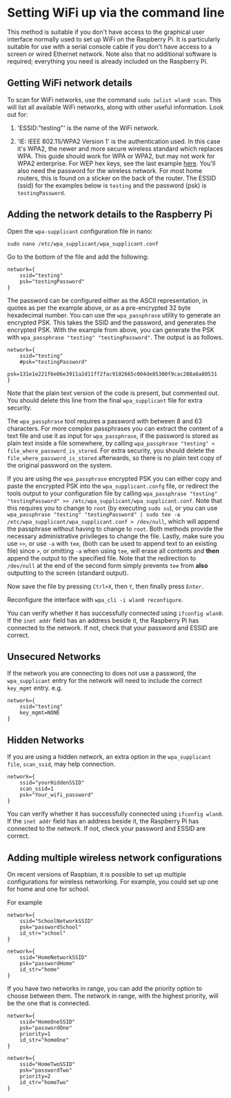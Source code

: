 # Setting WiFi up via the command line


This method is suitable if you don't have access to the graphical user interface normally used to set up WiFi on the Raspberry Pi. It is particularly suitable for use with a serial console cable if you don't have access to a screen or wired Ethernet network. Note also that no additional software is required; everything you need is already included on the Raspberry Pi.   

## Getting WiFi network details  

To scan for WiFi networks, use the command `sudo iwlist wlan0 scan`. This will list all available WiFi networks, along with other useful information. Look out for:

1. 'ESSID:"testing"' is the name of the WiFi network.   

1. 'IE: IEEE 802.11i/WPA2 Version 1' is the authentication used. In this case it's WPA2, the newer and more secure wireless standard which replaces WPA. This guide should work for WPA or WPA2, but may not work for WPA2 enterprise. For WEP hex keys, see the last example [here](http://www.freebsd.org/cgi/man.cgi?query=wpa_supplicant.conf&sektion=5&apropos=0&manpath=NetBSD+6.1.5). You'll also need the password for the wireless network. For most home routers, this is found on a sticker on the back of the router. The ESSID (ssid) for the examples below is `testing` and the password (psk) is `testingPassword`.

## Adding the network details to the Raspberry Pi

Open the `wpa-supplicant` configuration file in nano:

`sudo nano /etc/wpa_supplicant/wpa_supplicant.conf`  

Go to the bottom of the file and add the following:   
```
network={
    ssid="testing"
    psk="testingPassword"
}
```
The password can be configured either as the ASCII representation, in quotes as per the example above, or as a pre-encrypted 32 byte hexadecimal number. You can use the `wpa_passphrase` utility to generate an encrypted PSK. This takes the SSID and the password, and generates the encrypted PSK. With the example from above, you can generate the PSK with `wpa_passphrase "testing" "testingPassword"`. The output is as follows.

  ```
  network={
	  ssid="testing"
	  #psk="testingPassword"
	  psk=131e1e221f6e06e3911a2d11ff2fac9182665c004de85300f9cac208a6a80531
  }
  ```
Note that the plain text version of the code is present, but commented out. You should delete this line from the final `wpa_supplicant` file for extra security.

The `wpa_passphrase` tool requires a password with between 8 and 63 characters. For more complex passphrases you can extract the content of a text file and use it as input for `wpa_passphrase`, if the password is stored as plain text inside a file somewhere, by calling `wpa_passphrase "testing" < file_where_password_is_stored`. For extra security, you should delete the `file_where_password_is_stored` afterwards, so there is no plain text copy of the original password on the system.

If you are using the `wpa_passphrase` encrypted PSK you can either copy and paste the encrypted PSK into the `wpa_supplicant.confg` file,  or redirect the tools output to your configuration file by calling `wpa_passphrase "testing" "testingPassword" >> /etc/wpa_supplicant/wpa_supplicant.conf`. Note that this requires you to change to `root` (by executing `sudo su`), or you can use `wpa_passphrase "testing" "testingPassword" | sudo tee -a /etc/wpa_supplicant/wpa_supplicant.conf > /dev/null`, which will append the passphrase without having to change to `root`. Both methods provide the necessary administrative privileges to change the file. Lastly, make sure you use `>>`, or use `-a` with `tee`, (both can be used to append text to an existing file) since `>`, or omitting `-a` when using `tee`, will erase all contents and **then** append the output to the specified file. Note that the redirection to `/dev/null` at the end of the second form simply prevents `tee` from **also** outputting to the screen (standard output).

Now save the file by pressing `Ctrl+X`, then `Y`, then finally press `Enter`.  

Reconfigure the interface with `wpa_cli -i wlan0 reconfigure`.

You can verify whether it has successfully connected using `ifconfig wlan0`. If the `inet addr` field has an address beside it, the Raspberry Pi has connected to the network. If not, check that your password and ESSID are correct.  

## Unsecured Networks

If the network you are connecting to does not use a password, the `wpa_supplicant` entry for the network will need to include the correct `key_mgmt` entry.
e.g.
```
network={
    ssid="testing"
    key_mgmt=NONE
}
```

## Hidden Networks

If you are using a hidden network, an extra option in the `wpa_supplicant file`, `scan_ssid`, may help connection.

```
network={
    ssid="yourHiddenSSID"
    scan_ssid=1
    psk="Your_wifi_password"
}
```

You can verify whether it has successfully connected using `ifconfig wlan0`. If the `inet addr` field has an address beside it, the Raspberry Pi has connected to the network. If not, check your password and ESSID are correct.   

## Adding multiple wireless network configurations

On recent versions of Raspbian, it is possible to set up multiple configurations for wireless networking. For example, you could set up one for home and one for school.

For example
```
network={
    ssid="SchoolNetworkSSID"
    psk="passwordSchool"
    id_str="school"
}

network={
    ssid="HomeNetworkSSID"
    psk="passwordHome"
    id_str="home"
}
```

If you have two networks in range, you can add the priority option to choose between them. The network in range, with the highest priority, will be the one that is connected.

```
network={
    ssid="HomeOneSSID"
    psk="passwordOne"
    priority=1
    id_str="homeOne"
}

network={
    ssid="HomeTwoSSID"
    psk="passwordTwo"
    priority=2
    id_str="homeTwo"
}
```
